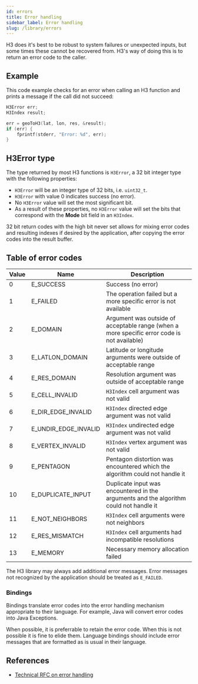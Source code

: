 ```yaml
---
id: errors
title: Error handling
sidebar_label: Error handling
slug: /library/errors
---
```


H3 does it's best to be robust to system failures or unexpected inputs, but
some times these cannot be recovered from. H3's way of doing this is to return
an error code to the caller.

## Example

This code example checks for an error when calling an H3 function and prints a message if the call did not succeed:

```c
H3Error err;
H3Index result;

err = geoToH3(lat, lon, res, &result);
if (err) {
    fprintf(stderr, "Error: %d", err);
}
```

## H3Error type

The type returned by most H3 functions is `H3Error`, a 32 bit integer type with the following properties:

* `H3Error` will be an integer type of 32 bits, i.e. `uint32_t`.
* `H3Error` with value 0 indicates success (no error).
* No `H3Error` value will set the most significant bit.
* As a result of these properties, no `H3Error` value will set the bits that correspond with the **Mode** bit field in an `H3Index`.

32 bit return codes with the high bit never set allows for mixing error codes and resulting indexes if desired by the application, after copying the error codes into the result buffer.

## Table of error codes

| Value | Name                 | Description
| ----- | -------------------- | -----------
| 0     | E_SUCCESS            | Success (no error)
| 1     | E_FAILED             | The operation failed but a more specific error is not available
| 2     | E_DOMAIN             | Argument was outside of acceptable range (when a more specific error code is not available)
| 3     | E_LATLON_DOMAIN      | Latitude or longitude arguments were outside of acceptable range
| 4     | E_RES_DOMAIN         | Resolution argument was outside of acceptable range
| 5     | E_CELL_INVALID       | `H3Index` cell argument was not valid
| 6     | E_DIR_EDGE_INVALID   | `H3Index` directed edge argument was not valid
| 7     | E_UNDIR_EDGE_INVALID | `H3Index` undirected edge argument was not valid
| 8     | E_VERTEX_INVALID     | `H3Index` vertex argument was not valid
| 9     | E_PENTAGON           | Pentagon distortion was encountered which the algorithm could not handle it
| 10    | E_DUPLICATE_INPUT    | Duplicate input was encountered in the arguments and the algorithm could not handle it
| 11    | E_NOT_NEIGHBORS      | `H3Index` cell arguments were not neighbors
| 12    | E_RES_MISMATCH       | `H3Index` cell arguments had incompatible resolutions
| 13    | E_MEMORY             | Necessary memory allocation failed

The H3 library may always add additional error messages. Error messages not recognized by the application should be treated as `E_FAILED`.

### Bindings

Bindings translate error codes into the error handling mechanism appropriate to their language. For example, Java will convert error codes into Java Exceptions.

When possible, it is preferrable to retain the error code. When this is not possible it is fine to elide them. Language bindings should include error messages that are formatted as is usual in their language.

## References

* [Technical RFC on error handling](https://github.com/uber/h3/blob/master/dev-docs/RFCs/v4.0.0/error-handling-rfc.md)
